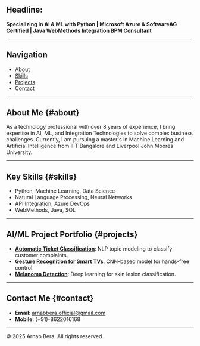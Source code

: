 ## Headline: 
**Specializing in AI & ML with Python | Microsoft Azure & SoftwareAG Certified | Java WebMethods Integration BPM Consultant**

---

## Navigation
- [About](#about)
- [Skills](#skills)
- [Projects](#projects)
- [Contact](#contact)

---

## About Me {#about}

As a technology professional with over 8 years of experience, I bring expertise in AI, ML, and Integration Technologies to solve complex business challenges. Currently, I am pursuing a master's in Machine Learning and Artificial Intelligence from IIIT Bangalore and Liverpool John Moores University.

---

## Key Skills {#skills}

- Python, Machine Learning, Data Science
- Natural Language Processing, Neural Networks
- API Integration, Azure DevOps
- WebMethods, Java, SQL

---

## AI/ML Project Portfolio {#projects}

- **[Automatic Ticket Classification](https://github.com/arnabberawork/Automatic-Ticket-Classification)**: NLP topic modeling to classify customer complaints.
- **[Gesture Recognition for Smart TVs](https://github.com/arnabberawork/Gesture-Recognition-Project)**: CNN-based model for hands-free control.
- **[Melanoma Detection](https://github.com/arnabberawork/Melanoma-Detection-Assignment)**: Deep learning for skin lesion classification.

---

## Contact Me {#contact}

- **Email**: [arnabbera.official@gmail.com](mailto:arnabbera.official@gmail.com)
- **Mobile**: (+91)-8622016168

---

&copy; 2025 Arnab Bera. All rights reserved.
